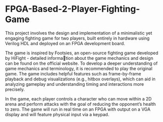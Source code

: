 # FPGA-Based-2-Player-Fighting-Game
This project involves the design and implementation of a minimalistic yet engaging fighting game for two players, built entirely in hardware using Verilog HDL and deployed on an FPGA development board.

The game is inspired by Footsies, an open-source fighting game developed by HiFight - detailed information about the game mechanics and design can be found on the official website. To develop a deeper understanding of game mechanics and terminology, it is recommended to play the original game. The game includes helpful features such as frame-by-frame playback and debug visualizations (e.g., hitbox overlays), which can aid in analyzing gameplay and understanding timing and interactions more precisely.

In the game, each player controls a character who can move within a 2D arena and perform attacks with the goal of reducing the opponent’s health to zero. The game will run in real time on an FPGA with output on a VGA display and will feature physical input via a keypad.
